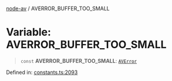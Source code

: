 [node-av](../globals.md) / AVERROR\_BUFFER\_TOO\_SMALL

# Variable: AVERROR\_BUFFER\_TOO\_SMALL

> `const` **AVERROR\_BUFFER\_TOO\_SMALL**: [`AVError`](../type-aliases/AVError.md)

Defined in: [constants.ts:2093](https://github.com/seydx/av/blob/f8631fc881b394300b1479f511d55cf1c370a87f/src/constants/constants.ts#L2093)
